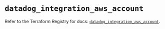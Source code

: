 # `datadog_integration_aws_account`

Refer to the Terraform Registry for docs: [`datadog_integration_aws_account`](https://registry.terraform.io/providers/datadog/datadog/3.59.0/docs/resources/integration_aws_account).
